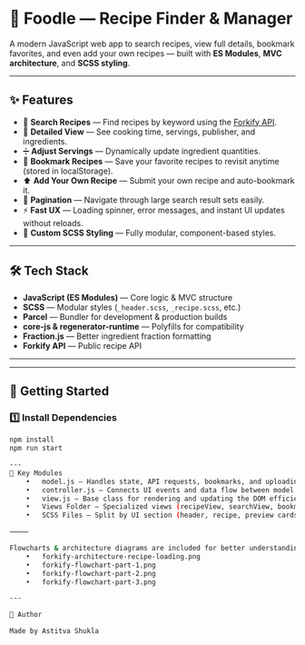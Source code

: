 # 🍴 Foodle — Recipe Finder & Manager

A modern JavaScript web app to search recipes, view full details, bookmark favorites, and even add your own recipes — built with **ES Modules**, **MVC architecture**, and **SCSS styling**.

---

## ✨ Features

- 🔎 **Search Recipes** — Find recipes by keyword using the [Forkify API](https://forkify-api.jonas.io/).
- 👀 **Detailed View** — See cooking time, servings, publisher, and ingredients.
- ➗ **Adjust Servings** — Dynamically update ingredient quantities.
- 🔖 **Bookmark Recipes** — Save your favorite recipes to revisit anytime (stored in localStorage).
- ⬆️ **Add Your Own Recipe** — Submit your own recipe and auto-bookmark it.
- 📄 **Pagination** — Navigate through large search result sets easily.
- ⚡ **Fast UX** — Loading spinner, error messages, and instant UI updates without reloads.
- 🎨 **Custom SCSS Styling** — Fully modular, component-based styles.

---

## 🛠️ Tech Stack

- **JavaScript (ES Modules)** — Core logic & MVC structure
- **SCSS** — Modular styles (`_header.scss`, `_recipe.scss`, etc.)
- **Parcel** — Bundler for development & production builds
- **core-js & regenerator-runtime** — Polyfills for compatibility
- **Fraction.js** — Better ingredient fraction formatting
- **Forkify API** — Public recipe API

---

---

## 🚀 Getting Started

### 1️⃣ Install Dependencies

```bash
npm install
npm run start

---
🧩 Key Modules
	•	model.js — Handles state, API requests, bookmarks, and uploading new recipes.
	•	controller.js — Connects UI events and data flow between model and views.
	•	view.js — Base class for rendering and updating the DOM efficiently.
	•	Views Folder — Specialized views (recipeView, searchView, bookmarkView, etc.).
	•	SCSS Files — Split by UI section (header, recipe, preview cards, upload modal, etc.).

⸻

Flowcharts & architecture diagrams are included for better understanding:
	•	forkify-architecture-recipe-loading.png
	•	forkify-flowchart-part-1.png
	•	forkify-flowchart-part-2.png
	•	forkify-flowchart-part-3.png

---

🌟 Author

Made by Astitva Shukla
```
